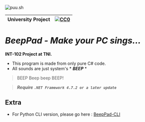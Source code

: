 ![puu.sh](https://puu.sh/HoJq0/444fd08303.png)

|University Project|[![CC0](https://licensebuttons.net/p/zero/1.0/88x31.png)](https://creativecommons.org/publicdomain/zero/1.0/)|
|----|----|

# *BeepPad - Make your PC sings...*

**INT-102 Project at TNI.**
- This program is made from only pure C# code.
- All sounds are just system's * *__BEEP__* *

> BEEP Beep beep BEEP!

>***Require `.NET Framework 4.7.2 or a later update`***

## Extra
- For Python CLI version, please go here : [BeepPad-CLI](https://github.com/richeyphu/BeepPad-CLI/)
